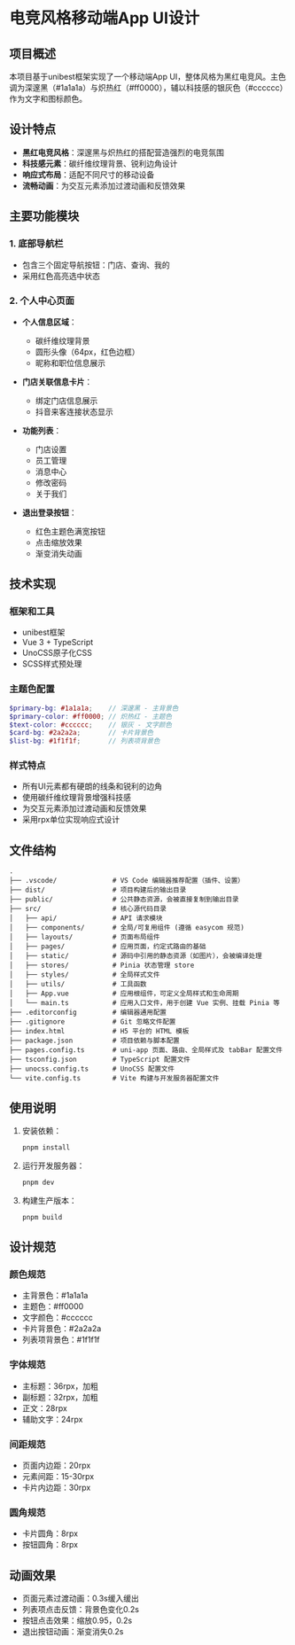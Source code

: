 # 电竞风格移动端App UI设计

## 项目概述

本项目基于unibest框架实现了一个移动端App UI，整体风格为黑红电竞风。主色调为深邃黑（#1a1a1a）与炽热红（#ff0000），辅以科技感的银灰色（#cccccc）作为文字和图标颜色。

## 设计特点

- **黑红电竞风格**：深邃黑与炽热红的搭配营造强烈的电竞氛围
- **科技感元素**：碳纤维纹理背景、锐利边角设计
- **响应式布局**：适配不同尺寸的移动设备
- **流畅动画**：为交互元素添加过渡动画和反馈效果

## 主要功能模块

### 1. 底部导航栏
- 包含三个固定导航按钮：门店、查询、我的
- 采用红色高亮选中状态

### 2. 个人中心页面
- **个人信息区域**：
  - 碳纤维纹理背景
  - 圆形头像（64px，红色边框）
  - 昵称和职位信息展示

- **门店关联信息卡片**：
  - 绑定门店信息展示
  - 抖音来客连接状态显示

- **功能列表**：
  - 门店设置
  - 员工管理
  - 消息中心
  - 修改密码
  - 关于我们

- **退出登录按钮**：
  - 红色主题色满宽按钮
  - 点击缩放效果
  - 渐变消失动画

## 技术实现

### 框架和工具
- unibest框架
- Vue 3 + TypeScript
- UnoCSS原子化CSS
- SCSS样式预处理

### 主题色配置
```scss
$primary-bg: #1a1a1a;    // 深邃黑 - 主背景色
$primary-color: #ff0000; // 炽热红 - 主题色
$text-color: #cccccc;    // 银灰 - 文字颜色
$card-bg: #2a2a2a;       // 卡片背景色
$list-bg: #1f1f1f;       // 列表项背景色
```

### 样式特点
- 所有UI元素都有硬朗的线条和锐利的边角
- 使用碳纤维纹理背景增强科技感
- 为交互元素添加过渡动画和反馈效果
- 采用rpx单位实现响应式设计

## 文件结构
```
.
├── .vscode/              # VS Code 编辑器推荐配置（插件、设置）
├── dist/                 # 项目构建后的输出目录
├── public/               # 公共静态资源，会被直接复制到输出目录
├── src/                  # 核心源代码目录
│   ├── api/              # API 请求模块
│   ├── components/       # 全局/可复用组件 (遵循 easycom 规范)
│   ├── layouts/          # 页面布局组件
│   ├── pages/            # 应用页面，约定式路由的基础
│   ├── static/           # 源码中引用的静态资源（如图片），会被编译处理
│   ├── stores/           # Pinia 状态管理 store
│   ├── styles/           # 全局样式文件
│   ├── utils/            # 工具函数
│   ├── App.vue           # 应用根组件，可定义全局样式和生命周期
│   └── main.ts           # 应用入口文件，用于创建 Vue 实例、挂载 Pinia 等
├── .editorconfig         # 编辑器通用配置
├── .gitignore            # Git 忽略文件配置
├── index.html            # H5 平台的 HTML 模板
├── package.json          # 项目依赖与脚本配置
├── pages.config.ts       # uni-app 页面、路由、全局样式及 tabBar 配置文件
├── tsconfig.json         # TypeScript 配置文件
├── unocss.config.ts      # UnoCSS 配置文件
└── vite.config.ts        # Vite 构建与开发服务器配置文件
```

## 使用说明

1. 安装依赖：
   ```bash
   pnpm install
   ```

2. 运行开发服务器：
   ```bash
   pnpm dev
   ```

3. 构建生产版本：
   ```bash
   pnpm build
   ```

## 设计规范

### 颜色规范
- 主背景色：#1a1a1a
- 主题色：#ff0000
- 文字颜色：#cccccc
- 卡片背景色：#2a2a2a
- 列表项背景色：#1f1f1f

### 字体规范
- 主标题：36rpx，加粗
- 副标题：32rpx，加粗
- 正文：28rpx
- 辅助文字：24rpx

### 间距规范
- 页面内边距：20rpx
- 元素间距：15-30rpx
- 卡片内边距：30rpx

### 圆角规范
- 卡片圆角：8rpx
- 按钮圆角：8rpx

## 动画效果

- 页面元素过渡动画：0.3s缓入缓出
- 列表项点击反馈：背景色变化0.2s
- 按钮点击效果：缩放0.95，0.2s
- 退出按钮动画：渐变消失0.2s